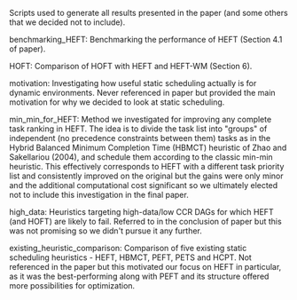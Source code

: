Scripts used to generate all results presented in the paper (and some others that we decided not to include).

benchmarking_HEFT:
Benchmarking the performance of HEFT (Section 4.1 of paper).

HOFT:
Comparison of HOFT with HEFT and HEFT-WM (Section 6).

motivation:
Investigating how useful static scheduling actually is for dynamic environments. Never referenced in paper but provided the main motivation for why we decided to look at static scheduling. 

min_min_for_HEFT:
Method we investigated for improving any complete task ranking in HEFT. The idea is to divide the task list into "groups" of independent (no precedence constraints between them) tasks 
as in the Hybrid Balanced Minimum Completion Time (HBMCT) heuristic of Zhao and Sakellariou (2004), and schedule them according to the classic min-min heuristic. This effectively
corresponds to HEFT with a different task priority list and consistently improved on the original but the gains were only minor and the additional computational cost significant so we 
ultimately elected not to include this investigation in the final paper.

high_data:
Heuristics targeting high-data/low CCR DAGs for which HEFT (and HOFT) are likely to fail. Referred to in the conclusion of paper but this was not promising so we didn't pursue it any further.  

existing_heuristic_comparison:
Comparison of five existing static scheduling heuristics - HEFT, HBMCT, PEFT, PETS and HCPT. Not referenced in the paper but this motivated our focus on HEFT in particular, as it was the best-performing along with PEFT and its structure offered more possibilities for optimization.  






